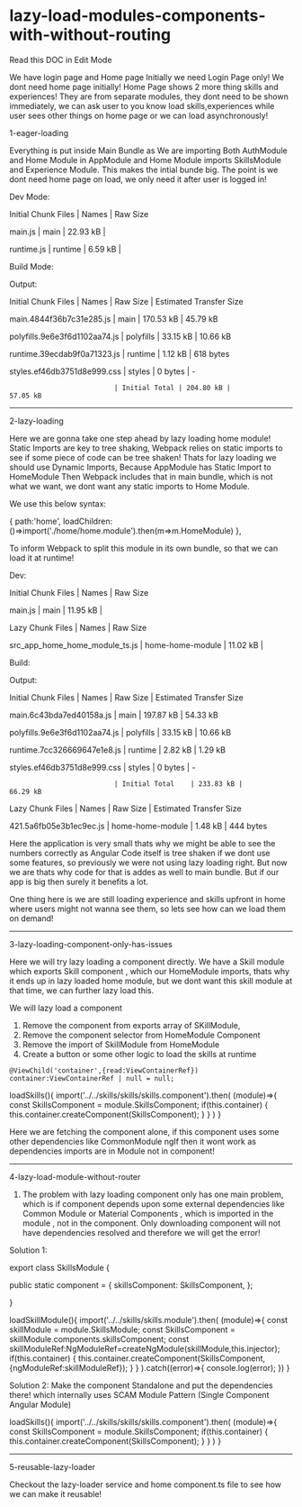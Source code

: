 # lazy-load-modules-components-with-without-routing

Read this DOC in Edit Mode

We have login page and Home page Initially we need Login Page only! We dont need home page initially!
Home Page shows 2 more thing skills and experiences! They are from separate modules, they dont need to be shown immediately, we can 
ask user to you know load skills,experiences while user sees other things on home page or we can load asynchronously!

1-eager-loading

Everything is put inside Main Bundle as We are importing Both AuthModule and Home Module in AppModule and Home Module imports SkillsModule and
Experience Module. This makes the intial bunde big. The point is we dont need home page on load, we only need it after user is logged in!

Dev Mode:

Initial Chunk Files | Names   | Raw Size

main.js             | main    | 22.93 kB | 

runtime.js          | runtime |  6.59 kB | 

Build Mode:

Output:

Initial Chunk Files           | Names         |  Raw Size | Estimated Transfer Size

main.4844f36b7c31e285.js      | main          | 170.53 kB |                45.79 kB

polyfills.9e6e3f6d1102aa74.js | polyfills     |  33.15 kB |                10.66 kB

runtime.39ecdab9f0a71323.js   | runtime       |   1.12 kB |               618 bytes

styles.ef46db3751d8e999.css   | styles        |   0 bytes |                       -

                              | Initial Total | 204.80 kB |                57.05 kB


********************************************************************************************************************

2-lazy-loading

Here we are gonna take one step ahead by lazy loading home module!
Static Imports are key to tree shaking, Webpack relies on static imports to see if some piece of code can be tree shaken!
Thats for lazy loading we should use Dynamic Imports, Because AppModule has Static Import to HomeModule Then Webpack includes that
in main bundle, which is not what we want, we dont want any static imports to Home Module.

We use this below syntax:

  {
    path:'home',
    loadChildren:()=>import('./home/home.module').then(m=>m.HomeModule)
  },
  
  To inform Webpack to split this module in its own bundle, so that we can load it at runtime!
  
Dev:

Initial Chunk Files            | Names            |  Raw Size

main.js                        | main             |  11.95 kB | 


Lazy Chunk Files               | Names            |  Raw Size

src_app_home_home_module_ts.js | home-home-module |  11.02 kB | 

Build:


  
Output:

Initial Chunk Files           | Names            |  Raw Size | Estimated Transfer Size

main.6c43bda7ed40158a.js      | main             | 197.87 kB |                54.33 kB

polyfills.9e6e3f6d1102aa74.js | polyfills        |  33.15 kB |                10.66 kB

runtime.7cc326669647e1e8.js   | runtime          |   2.82 kB |                 1.29 kB

styles.ef46db3751d8e999.css   | styles           |   0 bytes |                       -

                              | Initial Total    | 233.83 kB |                66.29 kB

Lazy Chunk Files              | Names            |  Raw Size | Estimated Transfer Size

421.5a6fb05e3b1ec9ec.js       | home-home-module |   1.48 kB |               444 bytes


Here the application is very small thats why we might be able to see the numbers correctly as Angular Code itself is tree shaken if we dont 
use some features, so previously we were not using lazy loading right. But now we are thats why code for that is addes as well to main bundle. But if our app is big then surely it benefits a lot.

One thing here is we are still loading experience and skills upfront in home where users might not wanna see them, so lets see how can we load them on demand!

********************************************************************************************************************
  
  3-lazy-loading-component-only-has-issues
  
  Here we will try lazy loading a component directly. 
  We have a Skill module  which exports Skill component , which our HomeModule imports, thats why it ends up in lazy loaded home module, but we dont want this skill module at that time, we can further lazy load this.
  
  We will lazy load a component
  
  1) Remove the component from exports array of SKillModule, 
  2) Remove the component selector from HomeModule Component
  3) Remove the import of SkillModule from HomeModule
  4) Create a button or some other logic to load the skills at runtime
  
    @ViewChild('container',{read:ViewContainerRef}) container:ViewContainerRef | null = null;

 loadSkills(){
    import('../../skills/skills/skills.component').then(
      (module)=>{
        const SkillsComponent = module.SkillsComponent;
        if(this.container)
        {
          this.container.createComponent(SkillsComponent);
        }
      }
    )
  }
  
  Here we are fetching the component alone, if this component uses some other dependencies like CommonModule ngIf then it wont work as dependencies imports are in Module not in component!
  
  
  ********************************************************************************************************************
  
  4-lazy-load-module-without-router
  
  1. The problem with lazy loading component only has one main problem, which is if component depends upon some external dependencies like Common Module or Material Components , which is imported in the module , not in the component. Only downloading component will not have dependencies resolved and therefore we will get the error!
 
 Solution 1:
 
 export class SkillsModule {

  public static component = {
    skillsComponent: SkillsComponent,
  };

 }


 loadSkillModule(){
    import('../../skills/skills.module').then(
      (module)=>{
        const skillModule = module.SkillsModule;
        const SkillsComponent = skillModule.components.skillsComponent;
        const skillModuleRef:NgModuleRef<any>=createNgModule(skillModule,this.injector);
        if(this.container)
        {
        this.container.createComponent(SkillsComponent,{ngModuleRef:skillModuleRef});
        }
      }
    ).catch((error)=>{
      console.log(error);
    })
  }
  
  Solution 2:  Make the component Standalone and put the dependencies there! which internally uses SCAM Module Pattern (Single Component Angular Module)
  
   loadSkills(){
    import('../../skills/skills/skills.component').then(
      (module)=>{
        const SkillsComponent = module.SkillsComponent;
        if(this.container)
        {
          this.container.createComponent(SkillsComponent);
        }
      }
    )
  }
  
  ********************************************************************************************************************

5-reusable-lazy-loader

Checkout the lazy-loader service and home component.ts file to see how we can make
it reusable!